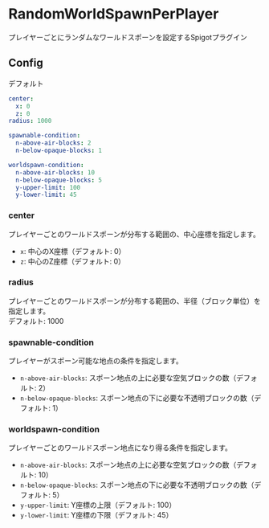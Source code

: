 # RandomWorldSpawnPerPlayer

プレイヤーごとにランダムなワールドスポーンを設定するSpigotプラグイン

## Config

デフォルト
```yaml
center:
  x: 0
  z: 0
radius: 1000

spawnable-condition:
  n-above-air-blocks: 2
  n-below-opaque-blocks: 1

worldspawn-condition:
  n-above-air-blocks: 10
  n-below-opaque-blocks: 5
  y-upper-limit: 100
  y-lower-limit: 45
```

### center
プレイヤーごとのワールドスポーンが分布する範囲の、中心座標を指定します。

- `x`: 中心のX座標（デフォルト: 0）
- `z`: 中心のZ座標（デフォルト: 0）

### radius
プレイヤーごとのワールドスポーンが分布する範囲の、半径（ブロック単位）を指定します。  
デフォルト: 1000

### spawnable-condition
プレイヤーがスポーン可能な地点の条件を指定します。

- `n-above-air-blocks`: スポーン地点の上に必要な空気ブロックの数（デフォルト: 2）
- `n-below-opaque-blocks`: スポーン地点の下に必要な不透明ブロックの数（デフォルト: 1）

### worldspawn-condition
プレイヤーごとのワールドスポーン地点になり得る条件を指定します。

- `n-above-air-blocks`: スポーン地点の上に必要な空気ブロックの数（デフォルト: 10）
- `n-below-opaque-blocks`: スポーン地点の下に必要な不透明ブロックの数（デフォルト: 5）
- `y-upper-limit`: Y座標の上限（デフォルト: 100）
- `y-lower-limit`: Y座標の下限（デフォルト: 45）
